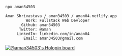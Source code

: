 

```bash
npx aman34503
```
```
Aman Shrivastava / aman34503 / aman04.netlify.app
         Work: Fullstack Web Devloper
       Github: aman34503
      Twitter: @aman
     LinkedIn: linkedin.com/in/aman04
        Email: aman34503@gmail.com
```
[![@aman34503's Holopin board](https://holopin.me/aman34503)](https://holopin.io/@aman34503)
